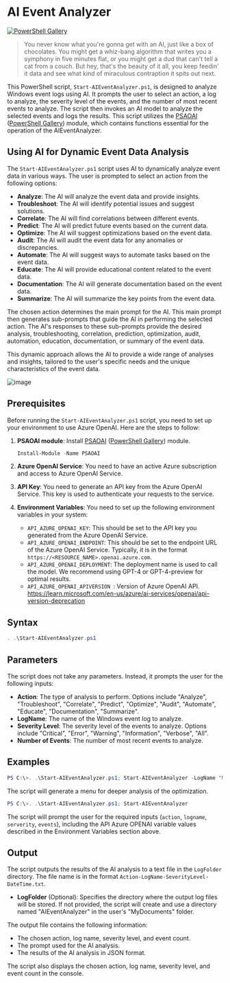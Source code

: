 # AI Event Analyzer

[![PowerShell Gallery](https://img.shields.io/powershellgallery/dt/Start-AIEventAnalyzer)](https://www.powershellgallery.com/packages/Start-AIEventAnalyzer)

> You never know what you're gonna get with an AI, just like a box of chocolates. You might get a whiz-bang algorithm that writes you a symphony in five minutes flat, or you might get a dud that can't tell a cat from a couch. But hey, that's the beauty of it all, you keep feedin' it data and see what kind of miraculous contraption it spits out next.

This PowerShell script, `Start-AIEventAnalyzer.ps1`, is designed to analyze Windows event logs using AI. It prompts the user to select an action, a log to analyze, the severity level of the events, and the number of most recent events to analyze. The script then invokes an AI model to analyze the selected events and logs the results.
This script utilizes the [PSAOAI](../PSAOAI/README.md) ([PowerShell Gallery](https://www.powershellgallery.com/packages/PSAOAI/)) module, which contains functions essential for the operation of the AIEventAnalyzer.

## Using AI for Dynamic Event Data Analysis

The `Start-AIEventAnalyzer.ps1` script uses AI to dynamically analyze event data in various ways. The user is prompted to select an action from the following options:

- **Analyze**: The AI will analyze the event data and provide insights.
- **Troubleshoot**: The AI will identify potential issues and suggest solutions.
- **Correlate**: The AI will find correlations between different events.
- **Predict**: The AI will predict future events based on the current data.
- **Optimize**: The AI will suggest optimizations based on the event data.
- **Audit**: The AI will audit the event data for any anomalies or discrepancies.
- **Automate**: The AI will suggest ways to automate tasks based on the event data.
- **Educate**: The AI will provide educational content related to the event data.
- **Documentation**: The AI will generate documentation based on the event data.
- **Summarize**: The AI will summarize the key points from the event data.

The chosen action determines the main prompt for the AI. This main prompt then generates sub-prompts that guide the AI in performing the selected action. The AI's responses to these sub-prompts provide the desired analysis, troubleshooting, correlation, prediction, optimization, audit, automation, education, documentation, or summary of the event data.

This dynamic approach allows the AI to provide a wide range of analyses and insights, tailored to the user's specific needs and the unique characteristics of the event data.

![image](../images/AIEventAnalyzer.gif)

## Prerequisites

Before running the `Start-AIEventAnalyzer.ps1` script, you need to set up your environment to use Azure OpenAI. Here are the steps to follow:

1. **PSAOAI module**: Install [PSAOAI](../PSAOAI/README.md) ([PowerShell Gallery](https://www.powershellgallery.com/packages/PSAOAI/)) module.
   
   ```powershell
   Install-Module -Name PSAOAI
   ```

2. **Azure OpenAI Service**: You need to have an active Azure subscription and access to Azure OpenAI Service.

3. **API Key**: You need to generate an API key from the Azure OpenAI Service. This key is used to authenticate your requests to the service.

4. **Environment Variables**: You need to set up the following environment variables in your system:

    - `API_AZURE_OPENAI_KEY`: This should be set to the API key you generated from the Azure OpenAI Service.
    - `API_AZURE_OPENAI_ENDPOINT`: This should be set to the endpoint URL of the Azure OpenAI Service. Typically, it is in the format `https://<RESOURCE_NAME>.openai.azure.com`.
    - `API_AZURE_OPENAI_DEPLOYMENT`: The deployment name is used to call the model. We recommend using GPT-4 or GPT-4-preview for optimal results.
    - `API_AZURE_OPENAI_APIVERSION `: Version of Azure OpenAI API. <https://learn.microsoft.com/en-us/azure/ai-services/openai/api-version-deprecation>

## Syntax

```powershell
. .\Start-AIEventAnalyzer.ps1
```

## Parameters

The script does not take any parameters. Instead, it prompts the user for the following inputs:

- **Action**: The type of analysis to perform. Options include "Analyze", "Troubleshoot", "Correlate", "Predict", "Optimize", "Audit", "Automate", "Educate", "Documentation", "Summarize".
- **LogName**: The name of the Windows event log to analyze.
- **Severity Level**: The severity level of the events to analyze. Options include "Critical", "Error", "Warning", "Information", "Verbose", "All".
- **Number of Events**: The number of most recent events to analyze.

## Examples

```powershell
PS C:\>. .\Start-AIEventAnalyzer.ps1; Start-AIEventAnalyzer -LogName "Microsoft-Windows-AAD/Operational" -Serverity All -Action Optimize -Events 50
```

The script will generate a menu for deeper analysis of the optimization.

```powershell
PS C:\>. .\Start-AIEventAnalyzer.ps1; Start-AIEventAnalyzer
```

The script will prompt the user for the required inputs (`action`, `logname`, `serverity`, `events`), including the API Azure OPENAI variable values described in the Environment Variables section above.

## Output

The script outputs the results of the AI analysis to a text file in the `LogFolder` directory.  The file name is in the format `Action-LogName-SeverityLevel-DateTime.txt`.

- **LogFolder** (Optional): Specifies the directory where the output log files will be stored. If not provided, the script will create and use a directory named "AIEventAnalyzer" in the user's "MyDocuments" folder.

The output file contains the following information:

- The chosen action, log name, severity level, and event count.
- The prompt used for the AI analysis.
- The results of the AI analysis in JSON format.

The script also displays the chosen action, log name, severity level, and event count in the console.
